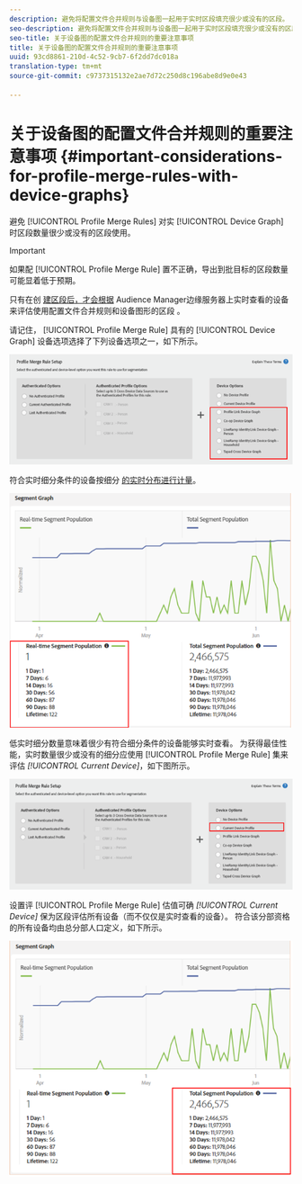 ```yaml
---
description: 避免将配置文件合并规则与设备图一起用于实时区段填充很少或没有的区段。
seo-description: 避免将配置文件合并规则与设备图一起用于实时区段填充很少或没有的区段。
seo-title: 关于设备图的配置文件合并规则的重要注意事项
title: 关于设备图的配置文件合并规则的重要注意事项
uuid: 93cd8861-210d-4c52-9cb7-6f2dd7dc018a
translation-type: tm+mt
source-git-commit: c9737315132e2ae7d72c250d8c196abe8d9e0e43

---
```



# 关于设备图的配置文件合并规则的重要注意事项 {#important-considerations-for-profile-merge-rules-with-device-graphs}

避免 [!UICONTROL Profile Merge Rules] 对实 [!UICONTROL Device Graph] 时区段数量很少或没有的区段使用。

>[!IMPORTANT]
>
>如果配 [!UICONTROL Profile Merge Rule] 置不正确，导出到批目标的区段数量可能显着低于预期。

只有在创 [建区段后，才会根据](../../features/profile-merge-rules/merge-rule-targeting-options.md#device-graph-options) Audience Manager边缘服务器上实时查看的设备来评估使用配置文件合并规则和设备图形的区段 [](../../reference/system-components/components-edge.md) 。

请记住， [!UICONTROL Profile Merge Rule] 具有的 [!UICONTROL Device Graph] 设备选项选择了下列设备选项之一，如下所示。

![](assets/pmr-considerations-1.png)

符合实时细分条件的设备按细分 [的实时分布进行计量](../../features/segments/segment-builder-data.md#segment-populations)。

![](assets/pmr-considerations-2.png)

低实时细分数量意味着很少有符合细分条件的设备能够实时查看。 为获得最佳性能，实时数量很少或没有的细分应使用 [!UICONTROL Profile Merge Rule] 集来评估 *[!UICONTROL Current Device]*，如下图所示。

![](assets/pmr-considerations-3.png)

设置评 [!UICONTROL Profile Merge Rule] 估值可确 *[!UICONTROL Current Device]* 保为区段评估所有设备（而不仅仅是实时查看的设备）。 符合该分部资格的所有设备均由总分部人口定义，如下所示。

![](assets/pmr-considerations-4.png)